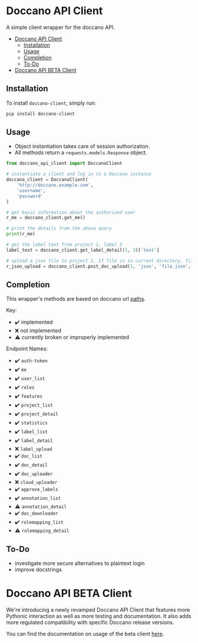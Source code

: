 # Doccano API Client

A simple client wrapper for the doccano API.

- [Doccano API Client](#doccano-api-client)
  - [Installation](#installation)
  - [Usage](#usage)
  - [Completion](#completion)
  - [To-Do](#to-do)
- [Doccano API BETA Client](#doccano-api-beta-client)

## Installation

To install `doccano-client`, simply run:

```bash
pip install doccano-client
```

## Usage

- Object instantiation takes care of session authorization.
- All methods return a `requests.models.Response` object.

```python
from doccano_api_client import DoccanoClient

# instantiate a client and log in to a Doccano instance
doccano_client = DoccanoClient(
    'http://doccano.example.com',
    'username',
    'password'
)

# get basic information about the authorized user
r_me = doccano_client.get_me()

# print the details from the above query
print(r_me)

# get the label text from project 1, label 3
label_text = doccano_client.get_label_detail(1, 3)['text']

# upload a json file to project 1. If file is in current directory, file_path is omittable
r_json_upload = doccano_client.post_doc_upload(1, 'json', 'file.json', '/path/to/file/without/filename/')
```

## Completion

This wrapper's methods are based on doccano url [paths](https://github.com/chakki-works/doccano/blob/master/app/api/urls.py).

Key:

- ✔️ implemented
- ❌ not implemented
- ⚠️ currently broken or improperly implemented

Endpoint Names:

- ✔️ `auth-token`
- ✔️ `me`
- ✔️ `user_list`
- ✔️ `roles`
- ✔️ `features`
- ✔️ `project_list`
- ✔️ `project_detail`
- ✔️ `statistics`
- ✔️ `label_list`
- ✔️ `label_detail`
- ❌ `label_upload`
- ✔️ `doc_list`
- ✔️ `doc_detail`
- ✔️ `doc_uploader`
- ❌ `cloud_uploader`
- ✔️ `approve_labels`
- ✔️ `annotation_list`
- ⚠️ `annotation_detail`
- ✔️ `doc_downloader`
- ✔️ `rolemapping_list`
- ⚠️ `rolemapping_detail`

## To-Do

- investigate more secure alternatives to plaintext login
- improve docstrings

# Doccano API BETA Client

We're introducing a newly revamped Doccano API Client that features more Pythonic interaction as well as more testing and documentation. It also adds more regulated compatibility with specific Doccano release versions.

You can find the documentation on usage of the beta client [here](./doccano_api_client/beta/README.md).
